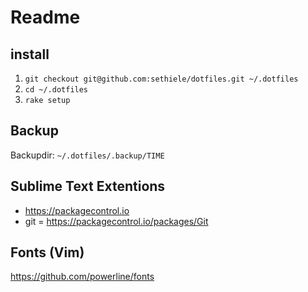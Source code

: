 Readme
=========================== 

## install

1. `git checkout git@github.com:sethiele/dotfiles.git ~/.dotfiles`
1. `cd ~/.dotfiles`
1. `rake setup`

## Backup

Backupdir: `~/.dotfiles/.backup/TIME`

## Sublime Text Extentions

- https://packagecontrol.io
- git = https://packagecontrol.io/packages/Git

## Fonts (Vim)
https://github.com/powerline/fonts
